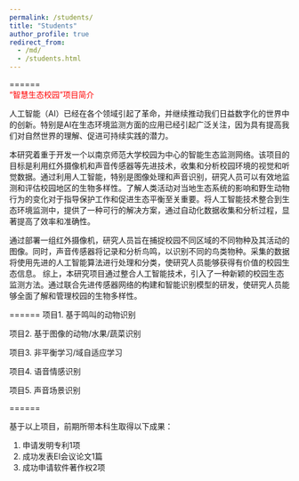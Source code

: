 ```yaml
---
permalink: /students/
title: "Students"
author_profile: true
redirect_from: 
  - /md/
  - /students.html
---
```




======
<br/>
<span style="color:red">“智慧生态校园”项目简介</span> 
<br/>

人工智能（AI）已经在各个领域引起了革命，并继续推动我们日益数字化的世界中的创新。特别是AI在生态环境监测方面的应用已经引起广泛关注，因为具有提高我们对自然世界的理解、促进可持续实践的潜力。

本研究着重于开发一个以南京师范大学校园为中心的智能生态监测网络。该项目的目标是利用红外摄像机和声音传感器等先进技术，收集和分析校园环境的视觉和听觉数据。通过利用人工智能，特别是图像处理和声音识别，研究人员可以有效地监测和评估校园地区的生物多样性。了解人类活动对当地生态系统的影响和野生动物行为的变化对于指导保护工作和促进生态平衡至关重要。将人工智能技术整合到生态环境监测中，提供了一种可行的解决方案，通过自动化数据收集和分析过程，显著提高了效率和准确性。

通过部署一组红外摄像机，研究人员旨在捕捉校园不同区域的不同物种及其活动的图像。同时，声音传感器将记录和分析鸟鸣，以识别不同的鸟类物种。采集的数据将使用先进的人工智能算法进行处理和分类，使研究人员能够获得有价值的校园生态信息。
综上，本研究项目通过整合人工智能技术，引入了一种新颖的校园生态监测方法。通过联合先进传感器网络的构建和智能识别模型的研发，使研究人员能够全面了解和管理校园的生物多样性。

======
项目1. 基于鸣叫的动物识别

项目2. 基于图像的动物/水果/蔬菜识别

项目3. 非平衡学习/域自适应学习

项目4. 语音情感识别

项目5. 声音场景识别

======

基于以上项目，前期所带本科生取得以下成果：

1. 申请发明专利1项
2. 成功发表EI会议论文1篇
3. 成功申请软件著作权2项




